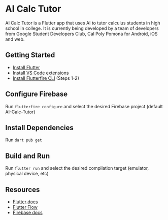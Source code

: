# AI Calc Tutor
AI Calc Tutor is a Flutter app that uses AI to tutor calculus students in high school in college. It is currently being developed by a team of developers from Google Student Developers Club, Cal Poly Pomona for Android, iOS and web.
## Getting Started
- [Install Flutter](https://docs.flutter.dev/get-started/install?gclid=CjwKCAjw3dCnBhBCEiwAVvLcuzWTVR6UzS-V5jdQ3VjVKC_MOW96-F2KpPrDY035GpxTa1BdF6UPUBoCqUoQAvD_BwE&gclsrc=aw.ds)
- [Install VS Code extensions](https://marketplace.visualstudio.com/items?itemName=Dart-Code.flutter)
- [Install Flutterfire CLI](https://firebase.google.com/docs/flutter/setup?platform=ios) (Steps 1-2)
## Configure Firebase
Run `flutterfire configure` and select the desired Firebase project (default AI-Calc-Tutor)

## Install Dependencies
Run `dart pub get`

## Build and Run
Run `flutter run` and select the desired compilation  target (emulator, physical device, etc)

## Resources
- [Flutter docs](https://docs.flutter.dev/)
- [Flutter Flow](https://flutterflow.io/?gclid=CjwKCAjw3dCnBhBCEiwAVvLcu93eFFsSS-ynVDH5L2SFHl__rLfnZoyk1o82Qzfz3r0_Kd385hJzRBoCM0EQAvD_BwE)
- [Firebase docs](https://firebase.google.com/docs)

